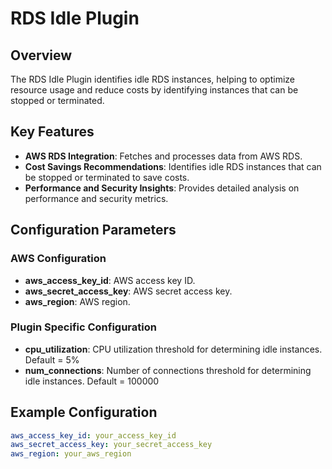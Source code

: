 # RDS Idle Plugin

## Overview

The RDS Idle Plugin identifies idle RDS instances, helping to optimize resource usage and reduce costs by identifying instances that can be stopped or terminated.

## Key Features

- **AWS RDS Integration**: Fetches and processes data from AWS RDS.
- **Cost Savings Recommendations**: Identifies idle RDS instances that can be stopped or terminated to save costs.
- **Performance and Security Insights**: Provides detailed analysis on performance and security metrics.

## Configuration Parameters

### AWS Configuration

- **aws_access_key_id**: AWS access key ID.
- **aws_secret_access_key**: AWS secret access key.
- **aws_region**: AWS region.

### Plugin Specific Configuration

- **cpu_utilization**: CPU utilization threshold for determining idle instances. Default = 5%
- **num_connections**: Number of connections threshold for determining idle instances. Default = 100000

## Example Configuration

```yaml
aws_access_key_id: your_access_key_id
aws_secret_access_key: your_secret_access_key
aws_region: your_aws_region
```